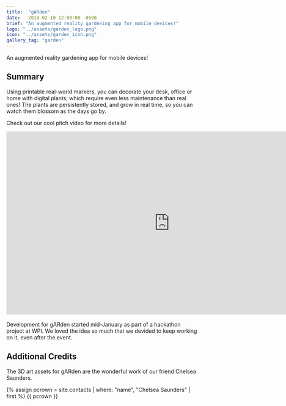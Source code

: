 ```yaml
---
title:  "gARden"
date:   2018-02-10 12:00:00 -0500
brief: "An augmented reality gardening app for mobile devices!"
logo: "../assets/garden_logo.png"
icon: "../assets/garden_icon.png"
gallery_tag: "garden"
---
```


An augmented reality gardening app for mobile devices!
<!--more-->
## Summary

Using printable real-world markers, you can decorate your desk, office or home with digital plants, which require even less maintenance than real ones! The plants are persistently stored, and grow in real time, so you can watch them blossom as the days go by. 

Check out our cool pitch video for more details!

<div class="video-container">
<iframe width="853" height="480" src="https://www.youtube.com/embed/wbtoKd5Ye2I" frameborder="0" allowfullscreen>
</iframe>
</div>
<br>
Development for gARden started mid-January as part of a hackathon project at WPI. We loved the idea so much that we devided to keep working on it, even after the event.

## Additional Credits
The 3D art assets for gARden are the wonderful work of our friend Chelsea Saunders.
<div class="contact">
{% assign pcrown = site.contacts | where: "name", "Chelsea Saunders" | first %}
{{ pcrown }}
</div>

<!-- <div markdown="1">

![timelapse](../assets/garden_timelapse.gif)

<span class="text-muted"> A high-speed timelapse of plant growth! </span>

</div> -->


